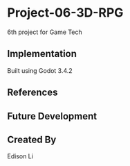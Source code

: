 # Project-06-3D-RPG
6th project for Game Tech

## Implementation

Built using Godot 3.4.2

## References

## Future Development

## Created By
Edison Li
